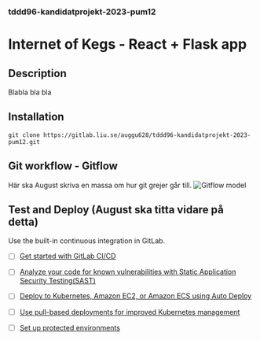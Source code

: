 ### tddd96-kandidatprojekt-2023-pum12

# Internet of Kegs - React + Flask app

## Description
Blabla bla bla

## Installation
```
git clone https://gitlab.liu.se/auggu628/tddd96-kandidatprojekt-2023-pum12.git

```
## Git workflow - Gitflow
Här ska August skriva en massa om hur git grejer går till.
![Gitflow model](https://gitlab.liu.se/tddd96-2023_pum12/tddd96-kandidatprojekt-2023-pum12/-/blob/main/git-model.png "Gitflow")

## Test and Deploy (August ska titta vidare på detta)

Use the built-in continuous integration in GitLab.

- [ ] [Get started with GitLab CI/CD](https://docs.gitlab.com/ee/ci/quick_start/index.html)
- [ ] [Analyze your code for known vulnerabilities with Static Application Security Testing(SAST)](https://docs.gitlab.com/ee/user/application_security/sast/)
- [ ] [Deploy to Kubernetes, Amazon EC2, or Amazon ECS using Auto Deploy](https://docs.gitlab.com/ee/topics/autodevops/requirements.html)
- [ ] [Use pull-based deployments for improved Kubernetes management](https://docs.gitlab.com/ee/user/clusters/agent/)
- [ ] [Set up protected environments](https://docs.gitlab.com/ee/ci/environments/protected_environments.html)

